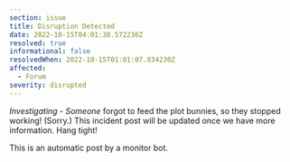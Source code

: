 ```yaml
---
section: issue
title: Disruption Detected
date: 2022-10-15T04:01:38.572236Z
resolved: true
informational: false
resolvedWhen: 2022-10-15T01:01:07.834230Z
affected:
  - Forum
severity: disrupted
---
```

*Investigating* - _Someone_ forgot to feed the plot bunnies, so they stopped working! (Sorry.) This incident post will be updated once we have more information. Hang tight!

This is an automatic post by a monitor bot.
        